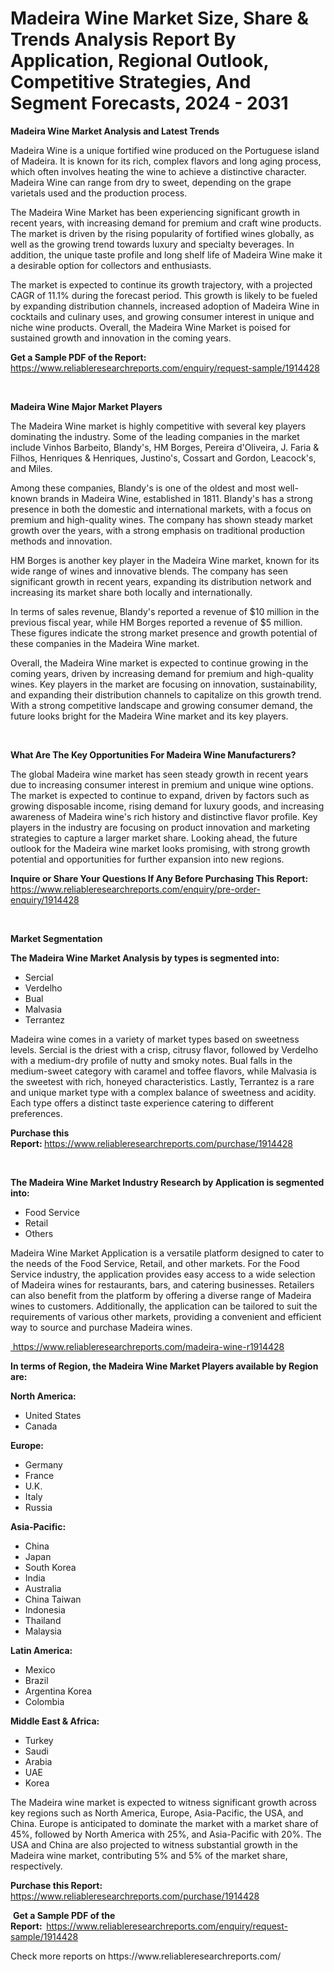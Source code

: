 <p><h1>Madeira Wine Market Size, Share & Trends Analysis Report By Application, Regional Outlook, Competitive Strategies, And Segment Forecasts, 2024 - 2031</h1></p><p><strong>Madeira Wine Market Analysis and Latest Trends</strong></p>
<p><p>Madeira Wine is a unique fortified wine produced on the Portuguese island of Madeira. It is known for its rich, complex flavors and long aging process, which often involves heating the wine to achieve a distinctive character. Madeira Wine can range from dry to sweet, depending on the grape varietals used and the production process.</p><p>The Madeira Wine Market has been experiencing significant growth in recent years, with increasing demand for premium and craft wine products. The market is driven by the rising popularity of fortified wines globally, as well as the growing trend towards luxury and specialty beverages. In addition, the unique taste profile and long shelf life of Madeira Wine make it a desirable option for collectors and enthusiasts.</p><p>The market is expected to continue its growth trajectory, with a projected CAGR of 11.1% during the forecast period. This growth is likely to be fueled by expanding distribution channels, increased adoption of Madeira Wine in cocktails and culinary uses, and growing consumer interest in unique and niche wine products. Overall, the Madeira Wine Market is poised for sustained growth and innovation in the coming years.</p></p>
<p><strong>Get a Sample PDF of the Report:&nbsp;</strong> <a href="https://www.reliableresearchreports.com/enquiry/request-sample/1914428">https://www.reliableresearchreports.com/enquiry/request-sample/1914428</a></p>
<p>&nbsp;</p>
<p><strong>Madeira Wine Major Market Players</strong></p>
<p><p>The Madeira Wine market is highly competitive with several key players dominating the industry. Some of the leading companies in the market include Vinhos Barbeito, Blandy's, HM Borges, Pereira d'Oliveira, J. Faria & Filhos, Henriques & Henriques, Justino's, Cossart and Gordon, Leacock's, and Miles.</p><p>Among these companies, Blandy's is one of the oldest and most well-known brands in Madeira Wine, established in 1811. Blandy's has a strong presence in both the domestic and international markets, with a focus on premium and high-quality wines. The company has shown steady market growth over the years, with a strong emphasis on traditional production methods and innovation.</p><p>HM Borges is another key player in the Madeira Wine market, known for its wide range of wines and innovative blends. The company has seen significant growth in recent years, expanding its distribution network and increasing its market share both locally and internationally.</p><p>In terms of sales revenue, Blandy's reported a revenue of $10 million in the previous fiscal year, while HM Borges reported a revenue of $5 million. These figures indicate the strong market presence and growth potential of these companies in the Madeira Wine market.</p><p>Overall, the Madeira Wine market is expected to continue growing in the coming years, driven by increasing demand for premium and high-quality wines. Key players in the market are focusing on innovation, sustainability, and expanding their distribution channels to capitalize on this growth trend. With a strong competitive landscape and growing consumer demand, the future looks bright for the Madeira Wine market and its key players.</p></p>
<p>&nbsp;</p>
<p><strong>What Are The Key Opportunities For Madeira Wine Manufacturers?</strong></p>
<p><p>The global Madeira wine market has seen steady growth in recent years due to increasing consumer interest in premium and unique wine options. The market is expected to continue to expand, driven by factors such as growing disposable income, rising demand for luxury goods, and increasing awareness of Madeira wine's rich history and distinctive flavor profile. Key players in the industry are focusing on product innovation and marketing strategies to capture a larger market share. Looking ahead, the future outlook for the Madeira wine market looks promising, with strong growth potential and opportunities for further expansion into new regions.</p></p>
<p><strong>Inquire or Share Your Questions If Any Before Purchasing This Report:</strong> <a href="https://www.reliableresearchreports.com/enquiry/pre-order-enquiry/1914428">https://www.reliableresearchreports.com/enquiry/pre-order-enquiry/1914428</a></p>
<p>&nbsp;</p>
<p><strong>Market Segmentation</strong></p>
<p><strong>The Madeira Wine Market Analysis by types is segmented into:</strong></p>
<p><ul><li>Sercial</li><li>Verdelho</li><li>Bual</li><li>Malvasia</li><li>Terrantez</li></ul></p>
<p><p>Madeira wine comes in a variety of market types based on sweetness levels. Sercial is the driest with a crisp, citrusy flavor, followed by Verdelho with a medium-dry profile of nutty and smoky notes. Bual falls in the medium-sweet category with caramel and toffee flavors, while Malvasia is the sweetest with rich, honeyed characteristics. Lastly, Terrantez is a rare and unique market type with a complex balance of sweetness and acidity. Each type offers a distinct taste experience catering to different preferences.</p></p>
<p><strong>Purchase this Report:&nbsp;</strong><a href="https://www.reliableresearchreports.com/purchase/1914428">https://www.reliableresearchreports.com/purchase/1914428</a></p>
<p>&nbsp;</p>
<p><strong>The Madeira Wine Market Industry Research by Application is segmented into:</strong></p>
<p><ul><li>Food Service</li><li>Retail</li><li>Others</li></ul></p>
<p><p>Madeira Wine Market Application is a versatile platform designed to cater to the needs of the Food Service, Retail, and other markets. For the Food Service industry, the application provides easy access to a wide selection of Madeira wines for restaurants, bars, and catering businesses. Retailers can also benefit from the platform by offering a diverse range of Madeira wines to customers. Additionally, the application can be tailored to suit the requirements of various other markets, providing a convenient and efficient way to source and purchase Madeira wines.</p></p>
<p><a href="https://www.reliableresearchreports.com/madeira-wine-r1914428">&nbsp;https://www.reliableresearchreports.com/madeira-wine-r1914428</a></p>
<p><strong>In terms of Region, the Madeira Wine Market Players available by Region are:</strong></p>
<p>
    <p> <strong> North America: </strong>
        <ul>
            <li>United States</li>
            <li>Canada</li>
        </ul>
        </p> 
    <p> <strong> Europe: </strong>
        <ul>
            <li>Germany</li>
            <li>France</li>
            <li>U.K.</li>
            <li>Italy</li>
            <li>Russia</li>
        </ul>
        </p> 
    <p> <strong> Asia-Pacific: </strong>
        <ul>
            <li>China</li>
            <li>Japan</li>
            <li>South Korea</li>
            <li>India</li>
            <li>Australia</li>
            <li>China Taiwan</li>
            <li>Indonesia</li>
            <li>Thailand</li>
            <li>Malaysia</li>
        </ul>
        </p> 
    <p> <strong> Latin America: </strong>
        <ul>
            <li>Mexico</li>
            <li>Brazil</li>
            <li>Argentina Korea</li>
            <li>Colombia</li>
        </ul>
        </p> 
    <p> <strong> Middle East & Africa: </strong>
        <ul>
            <li>Turkey</li>
            <li>Saudi</li>
            <li>Arabia</li>
            <li>UAE</li>
            <li>Korea</li>
        </ul>
    </p>
    </p>
<p><p>The Madeira wine market is expected to witness significant growth across key regions such as North America, Europe, Asia-Pacific, the USA, and China. Europe is anticipated to dominate the market with a market share of 45%, followed by North America with 25%, and Asia-Pacific with 20%. The USA and China are also projected to witness substantial growth in the Madeira wine market, contributing 5% and 5% of the market share, respectively.</p></p>
<p><strong>Purchase this Report: </strong><a href="https://www.reliableresearchreports.com/purchase/1914428">https://www.reliableresearchreports.com/purchase/1914428</a></p>
<p>&nbsp;<strong>Get a Sample PDF of the Report:&nbsp;&nbsp;</strong><a href="https://www.reliableresearchreports.com/enquiry/request-sample/1914428">https://www.reliableresearchreports.com/enquiry/request-sample/1914428</a></p>
<p><strong></strong></p>
<p>Check more reports on https://www.reliableresearchreports.com/</p>